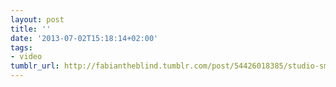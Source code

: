 ```yaml
---
layout: post
title: ''
date: '2013-07-02T15:18:14+02:00'
tags:
- video
tumblr_url: http://fabiantheblind.tumblr.com/post/54426018385/studio-smack-saz-this-showreel-must-be-viewed
---
```

